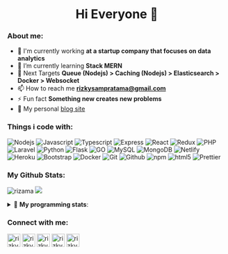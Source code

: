 
<!--
**rizama/rizama** is a ✨ _special_ ✨ repository because its `README.md` (this file) appears on your GitHub profile.

Here are some ideas to get you started:

- 🔭 I’m currently working on ...
- 🌱 I’m currently learning ...
- 👯 I’m looking to collaborate on **any kind of web dev and backend dev**
- 🤝 I’m looking for help with **any kind of web dev and backend dev**
- 💬 Ask me about ...
- 📫 How to reach me: ...
- 😄 Pronouns: ...
- ⚡ Fun fact: ...
-->

<h1 align="center">Hi Everyone 👋</h1>

### About me:
- 🔭 I'm currently working **at a startup company that focuses on data analytics**
- 🌱 I’m currently learning **Stack MERN**
- 🎯 Next Targets **Queue (Nodejs) > Caching (Nodejs) > Elasticsearch > Docker > Websocket**
- 📫 How to reach me **rizkysampratama@gmail.com**
- ⚡ Fun fact **Something new creates new problems**
- 👋 My personal [blog site](https://rizkysamp.web.id/)

### Things i code with:
<p>
    <img alt="Nodejs" src="https://img.shields.io/badge/Node.js-43853D?style=flat-square&logo=node.js&logoColor=white"/>
    <img alt="Javascript" src="https://img.shields.io/badge/JavaScript-F7DF1E?style=flat-square&logo=javascript&logoColor=black"/>
    <img alt="Typescript" src="https://img.shields.io/badge/TypeScript-007ACC?style=flat-square&logo=typescript&logoColor=white"/>
    <img alt="Express" src="https://img.shields.io/badge/Express.js-404D59?style=flat-square"/>
    <img alt="React" src="https://img.shields.io/badge/React-20232A?style=flat-square&logo=react&logoColor=61DAFB"/>
    <img alt="Redux" src="https://img.shields.io/badge/Redux-593D88?style=flat-square&logo=redux&logoColor=white"/>
    <img alt="PHP" src="https://img.shields.io/badge/PHP-777BB4?style=flat-square&logo=php&logoColor=white"/>
    <img alt="Laravel" src="https://img.shields.io/badge/Laravel-FF2D20?style=flat-square&logo=laravel&logoColor=white"/>
    <img alt="Python" src="https://img.shields.io/badge/Python-3776AB?style=flat-square&logo=python&logoColor=white"/>
    <img alt="Flask" src="https://img.shields.io/badge/Flask-000000?style=flat-square&logo=flask&logoColor=white"/>
    <img alt="GO" src="https://img.shields.io/badge/Go-00ADD8?style=flat-square&logo=go&logoColor=white"/>
    <img alt="MySQL" src="https://img.shields.io/badge/MySQL-00000F?style=flat-square&logo=mysql&logoColor=white"/>
    <img alt="MongoDB" src="https://img.shields.io/badge/MongoDB-4EA94B?style=flat-square&logo=mongodb&logoColor=white"/>
    <img alt="Netlify" src="https://img.shields.io/badge/Netlify-00C7B7?style=flat-square&logo=netlify&logoColor=white"/>
    <img alt="Heroku" src="https://img.shields.io/badge/Heroku-430098?style=flat-square&logo=heroku&logoColor=white"/>
    <img alt="Bootstrap" src="https://img.shields.io/badge/Bootstrap-563D7C?style=flat-square&logo=bootstrap&logoColor=white"/>
    <img alt="Docker" src="https://img.shields.io/badge/Docker-1a73e8?style=flat-square&logo=docker&logoColor=white"/>
    <img alt="Git" src="https://img.shields.io/badge/-Git-F05032?style=flat-square&logo=git&logoColor=white" />
    <img alt="Github" src="https://img.shields.io/badge/-Github-2088FF?style=flat-square&logo=github&logoColor=white" />
    <img alt="npm" src="https://img.shields.io/badge/-NPM-CB3837?style=flat-square&logo=npm&logoColor=white" />
    <img alt="html5" src="https://img.shields.io/badge/-HTML5-E34F26?style=flat-square&logo=html5&logoColor=white" />
    <img alt="Prettier" src="https://img.shields.io/badge/-Prettier-F7B93E?style=flat-square&logo=prettier&logoColor=white" />
</p>

### My Github Stats: 
<p>
<img src="https://github-readme-stats.vercel.app/api?username=rizama&show_icons=true&theme=vue-dark&line_height=27" alt="rizama" />
<img src = "https://github-readme-stats.vercel.app/api/top-langs/?username=rizama&show_icons=true&hide=css,html&theme=vue-dark">
</p>

<details> 
 <summary>🤖 <b>My programming stats</b>: </summary>
<br>

<!--START_SECTION:waka-->
**I'm a Night 🦉** 

```text
🌞 Morning    24 commits     ██░░░░░░░░░░░░░░░░░░░░░░░   7.77% 
🌆 Daytime    67 commits     █████░░░░░░░░░░░░░░░░░░░░   21.68% 
🌃 Evening    211 commits    █████████████████░░░░░░░░   68.28% 
🌙 Night      7 commits      ░░░░░░░░░░░░░░░░░░░░░░░░░   2.27%

```
📅 **I'm Most Productive on Sunday** 

```text
Monday       38 commits     ███░░░░░░░░░░░░░░░░░░░░░░   12.3% 
Tuesday      48 commits     ████░░░░░░░░░░░░░░░░░░░░░   15.53% 
Wednesday    34 commits     ██░░░░░░░░░░░░░░░░░░░░░░░   11.0% 
Thursday     38 commits     ███░░░░░░░░░░░░░░░░░░░░░░   12.3% 
Friday       29 commits     ██░░░░░░░░░░░░░░░░░░░░░░░   9.39% 
Saturday     33 commits     ██░░░░░░░░░░░░░░░░░░░░░░░   10.68% 
Sunday       89 commits     ███████░░░░░░░░░░░░░░░░░░   28.8%

```


📊 **This Week I Spent My Time On** 

```text
⌚︎ Time Zone: Asia/Jakarta

💬 Programming Languages: 
JavaScript               32 hrs              ███████████████████████░░   92.42% 
Other                    46 mins             ░░░░░░░░░░░░░░░░░░░░░░░░░   2.23% 
JSON                     38 mins             ░░░░░░░░░░░░░░░░░░░░░░░░░   1.87% 
Bash                     24 mins             ░░░░░░░░░░░░░░░░░░░░░░░░░   1.18% 
Python                   20 mins             ░░░░░░░░░░░░░░░░░░░░░░░░░   1.0%

🔥 Editors: 
VS Code                  34 hrs 38 mins      █████████████████████████   100.0%

💻 Operating System: 
Windows                  34 hrs 38 mins      █████████████████████████   100.0%

```

**I Mostly Code in JavaScript** 

```text
JavaScript               19 repos            █████████████░░░░░░░░░░░░   52.78% 
Jupyter Notebook         5 repos             ███░░░░░░░░░░░░░░░░░░░░░░   13.89% 
HTML                     4 repos             ██░░░░░░░░░░░░░░░░░░░░░░░   11.11% 
PHP                      4 repos             ██░░░░░░░░░░░░░░░░░░░░░░░   11.11% 
Python                   1 repo              ░░░░░░░░░░░░░░░░░░░░░░░░░   2.78%

```



<!--END_SECTION:waka-->
</details>

### Connect with me:
<p align="left">
<a href="https://twitter.com/rizkysamp" target="blank"><img align="center" src="https://cdn.jsdelivr.net/npm/simple-icons@3.0.1/icons/twitter.svg" alt="rizkysamp" height="30" width="30" /></a>
<a href="https://linkedin.com/in/rizkysamp" target="blank"><img align="center" src="https://cdn.jsdelivr.net/npm/simple-icons@3.0.1/icons/linkedin.svg" alt="rizkysamp" height="30" width="30" /></a>
<a href="https://fb.com/rizkysampratama" target="blank"><img align="center" src="https://cdn.jsdelivr.net/npm/simple-icons@3.0.1/icons/facebook.svg" alt="rizkysampratama" height="30" width="30" /></a>
<a href="https://instagram.com/rizkysamp" target="blank"><img align="center" src="https://cdn.jsdelivr.net/npm/simple-icons@3.0.1/icons/instagram.svg" alt="rizkysamp" height="30" width="30" /></a>  
<a href="https://www.hackerrank.com/rizkysampratama" target="blank"><img align="center" src="https://cdn.jsdelivr.net/npm/simple-icons@3.0.1/icons/hackerrank.svg" alt="rizkysampratama" height="30" width="30" /></a>
</p>
